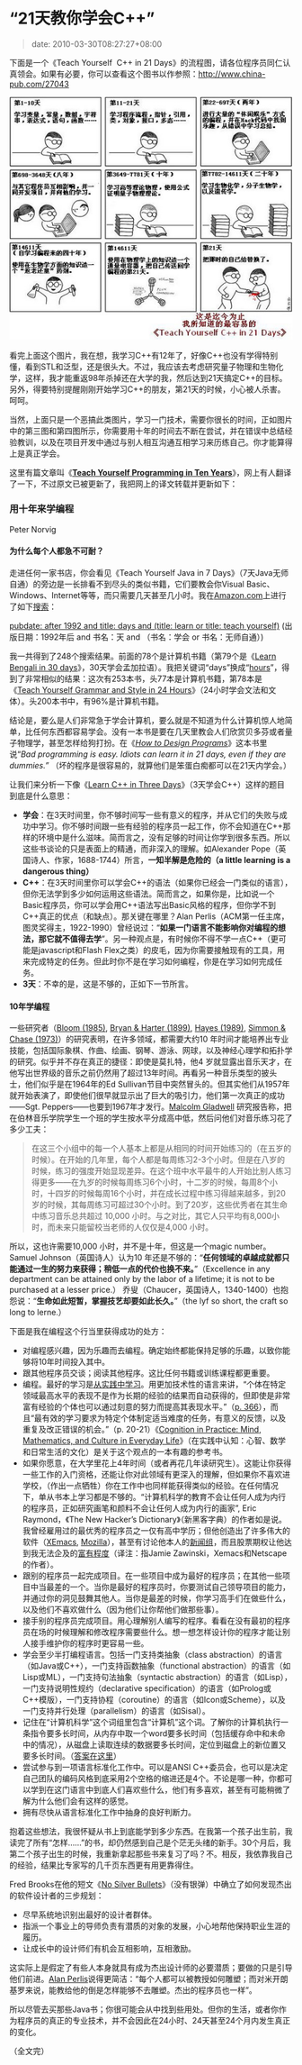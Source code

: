 # “21天教你学会C++”
>date: 2010-03-30T08:27:27+08:00


下面是一个《Teach Yourself  C++ in 21 Days》的流程图，请各位程序员同仁认真领会。如果有必要，你可以查看这个图书以作参照：<http://www.china-pub.com/27043>


[![](/assets/images/coolshell.cn/wp-content/uploads/2010/03/Teach_Youself_CPP_21days.jpg "Teach Youself C++ 21 Days")](/assets/images/coolshell.cn/wp-content/uploads/2010/03/Teach_Youself_CPP_21days.jpg)


看完上面这个图片，我在想，我学习C++有12年了，好像C++也没有学得特别懂，看到STL和泛型，还是很头大。不过，我应该去考虑研究量子物理和生物化学，这样，我才能重返98年杀掉还在大学的我，然后达到21天搞定C++的目标。另外，得要特别提醒刚刚开始学习C++的朋友，第21天的时候，小心被人杀害。呵呵。


当然，上面只是一个恶搞此类图片，学习一门技术，需要你很长的时间，正如图片中的第三图和第四图所示，你需要用十年的时间去不断在尝试，并在错误中总结经验教训，以及在项目开发中通过与别人相互沟通互相学习来历练自己。你才能算得上是真正学会。


这里有篇文章叫《[**Teach Yourself Programming in Ten Years**](http://norvig.com/21-days.html)》，网上有人翻译了一下，不过原文已被更新了，我把网上的译文转载并更新如下：



### 


### 用十年来学编程
Peter Norvig



#### 为什么每个人都急不可耐？


走进任何一家书店，你会看见《Teach Yourself Java in 7 Days》（7天Java无师自通）的旁边是一长排看不到尽头的类似书籍，它们要教会你Visual Basic、Windows、Internet等等，而只需要几天甚至几小时。我在[Amazon.com](https://www.amazon.com/)上进行了如下[搜索](https://www.amazon.com/exec/obidos/tg/browse/-/468558/104-5938873-6579160)：

[pubdate: after 1992 and title: days and (title: learn or title: teach yourself)](https://www.amazon.com/exec/obidos/search-handle-url/ix=books&rank=%2Bfeaturedrank&fqp=power%01pubdate%3A%20after%201992%20and%20title%3A%20days%20and%0D%20%28title%3A%20learn%20or%20title%3A%20teach%20yourself%29&sz=25&pg=1/ref=s_b_np) (出版日期：1992年后 and 书名：天 and （书名：学会 or 书名：无师自通）)

我一共得到了248个搜索结果。前面的78个是计算机书籍（第79个是《[Learn Bengali in 30 days](https://www.amazon.com/exec/obidos/ASIN/0781802245/)》，30天学会孟加拉语）。我把关键词“days”换成“[hours](https://www.amazon.com/exec/obidos/search-handle-url/ix=books&rank=%2Bfeaturedrank&fqp=power%01pubdate%3A%20after%201992%20and%20title%3A%20hours%20and%0D%20%28title%3A%20learn%20or%20title%3A%20teach%20yourself%29&sz=25&pg=3/ref=s_b_np)”，得到了非常相似的结果：这次有253本书，头77本是计算机书籍，第78本是《[Teach Yourself Grammar and Style in 24 Hours](https://www.amazon.com/exec/obidos/ASIN/0028638999/)》（24小时学会文法和文体）。头200本书中，有96%是计算机书籍。

结论是，要么是人们非常急于学会计算机，要么就是不知道为什么计算机惊人地简单，比任何东西都容易学会。没有一本书是要在几天里教会人们欣赏贝多芬或者量子物理学，甚至怎样给狗打扮。在《*[How to Design Programs](http://www.ccs.neu.edu/home/matthias/HtDP2e/index.html)*》这本书里说“*Bad programming is easy. Idiots can learn it in 21 days, even if they are dummies.”* （坏的程序是很容易的，就算他们是笨蛋白痴都可以在21天内学会。）

让我们来分析一下像《[Learn C++ in Three Days](https://www.amazon.com/Learn-C-Three-Days-Rachele/dp/1556227078)》（3天学会C++）这样的题目到底是什么意思：
* **学会**：在3天时间里，你不够时间写一些有意义的程序，并从它们的失败与成功中学习。你不够时间跟一些有经验的程序员一起工作，你不会知道在C++那样的环境中是什么滋味。简而言之，没有足够的时间让你学到很多东西。所以这些书谈论的只是表面上的精通，而非深入的理解。如Alexander Pope（英国诗人、作家，1688-1744）所言，**一知半解是危险的（a little learning is a dangerous thing）**
* **C++**：在3天时间里你可以学会C++的语法（如果你已经会一门类似的语言），但你无法学到多少如何运用这些语法。简而言之，如果你是，比如说一个Basic程序员，你可以学会用C++语法写出Basic风格的程序，但你学不到C++真正的优点（和缺点）。那关键在哪里？Alan Perlis（ACM第一任主席，图灵奖得主，1922-1990）曾经说过：“**如果一门语言不能影响你对编程的想法，那它就不值得去学**”。另一种观点是，有时候你不得不学一点C++（更可能是javascript和Flash Flex之类）的皮毛，因为你需要接触现有的工具，用来完成特定的任务。但此时你不是在学习如何编程，你是在学习如何完成任务。
* **3天**：不幸的是，这是不够的，正如下一节所言。


#### 10年学编程


一些研究者（[Bloom (1985)](https://www.amazon.com/exec/obidos/ASIN/034531509X/), [Bryan & Harter (1899)](http://norvig.com/21-days.html#bh), [Hayes (1989)](https://www.amazon.com/exec/obidos/ASIN/0805803092), [Simmon & Chase (1973)](http://norvig.com/21-days.html#sc)）的研究表明，在许多领域，都需要大约10 年时间才能培养出专业技能，包括国际象棋、作曲、绘画、钢琴、游泳、网球，以及神经心理学和拓扑学的研究。似乎并不存在真正的捷径：即使是莫扎特，他4 岁就显露出音乐天才，在他写出世界级的音乐之前仍然用了超过13年时间。再看另一种音乐类型的披头士，他们似乎是在1964年的Ed Sullivan节目中突然冒头的。但其实他们从1957年就开始表演了，即使他们很早就显示出了巨大的吸引力，他们第一次真正的成功——Sgt. Peppers——也要到1967年才发行。[Malcolm Gladwell](https://www.amazon.com/Outliers-Story-Success-Malcolm-Gladwell/dp/0316017922) 研究报告称，把在伯林音乐学院学生一个班的学生按水平分成高中低，然后问他们对音乐练习花了多少工夫：

> 在这三个小组中的每一个人基本上都是从相同的时间开始练习的（在五岁的时候）。在开始的几年里，每个人都是每周练习2-3个小时。但是在八岁的时候，练习的强度开始显现差异。在这个班中水平最牛的人开始比别人练习得更多——在九岁的时候每周练习6个小时，十二岁的时候，每周8个小时，十四岁的时候每周16个小时，并在成长过程中练习得越来越多，到20岁的时候，其每周练习可超过30个小时。到了20岁，这些优秀者在其生命中练习音乐总共超过 10,000 小时。与之对比，其它人只平均有8,000小时，而未来只能留校当老师的人仅仅是4,000 小时。
> 
> 


所以，这也许需要10,000 小时，并不是十年，但这是一个magic number。Samuel Johnson（英国诗人）认为10 年还是不够的：“**任何领域的卓越成就都只能通过一生的努力来获得；稍低一点的代价也换不来。**”（Excellence in any department can be attained only by the labor of a lifetime; it is not to be purchased at a lesser price.） 乔叟（Chaucer，英国诗人，1340-1400）也抱怨说：“**生命如此短暂，掌握技艺却要如此长久。**”（the lyf so short, the craft so long to lerne.）

下面是我在编程这个行当里获得成功的处方：
* 对编程感兴趣，因为乐趣而去编程。确定始终都能保持足够的乐趣，以致你能够将10年时间投入其中。
* 跟其他程序员交谈；阅读其他程序。这比任何书籍或训练课程都更重要。
* 编程。最好的学习是[从实践中学习](http://www.engines4ed.org/hyperbook/nodes/NODE-120-pg.html)。用更加技术性的语言来讲，“个体在特定领域最高水平的表现不是作为长期的经验的结果而自动获得的，但即使是非常富有经验的个体也可以通过刻意的努力而提高其表现水平。”（[p. 366](http://www2.umassd.edu/swpi/DesignInCS/expertise.html)），而且“最有效的学习要求为特定个体制定适当难度的任务，有意义的反馈，以及重复及改正错误的机会。”（p. 20-21）《[Cognition in Practice: Mind, Mathematics, and Culture in Everyday Life](https://www.amazon.com/exec/obidos/ASIN/0521357349)》（在实践中认知：心智、数学和日常生活的文化）是关于这个观点的一本有趣的参考书。
* 如果你愿意，在大学里花上4年时间（或者再花几年读研究生）。这能让你获得一些工作的入门资格，还能让你对此领域有更深入的理解，但如果你不喜欢进学校，（作出一点牺牲）你在工作中也同样能获得类似的经验。在任何情况下，单从书本上学习都是不够的。“计算机科学的教育不会让任何人成为内行的程序员，正如研究画笔和颜料不会让任何人成为内行的画家”, Eric Raymond，《The New Hacker’s Dictionary》（新黑客字典）的作者如是说。我曾经雇用过的最优秀的程序员之一仅有高中学历；但他创造出了许多伟大的软件（[XEmacs](http://www.xemacs.org/), [Mozilla](http://www.mozilla.org/)），甚至有讨论他本人的[新闻组](https://groups.google.com/groups?q=alt.fan.jwz&meta=site%3Dgroups)，而且股票期权让他达到我无法企及的[富有程度](https://en.wikipedia.org/wiki/DNA_Lounge)（译注：指Jamie Zawinski，Xemacs和Netscape的作者）。
* 跟别的程序员一起完成项目。在一些项目中成为最好的程序员；在其他一些项目中当最差的一个。当你是最好的程序员时，你要测试自己领导项目的能力，并通过你的洞见鼓舞其他人。当你是最差的时候，你学习高手们在做些什么，以及他们不喜欢做什么（因为他们让你帮他们做那些事）。
* 接手别的程序员完成项目。用心理解别人编写的程序。看看在没有最初的程序员在场的时候理解和修改程序需要些什么。想一想怎样设计你的程序才能让别人接手维护你的程序时更容易一些。
* 学会至少半打编程语言。包括一门支持类抽象（class abstraction）的语言（如Java或C++），一门支持函数抽象（functional abstraction）的语言（如Lisp或ML），一门支持句法抽象（syntactic abstraction）的语言（如Lisp），一门支持说明性规约（declarative specification）的语言（如Prolog或C++模版），一门支持协程（coroutine）的语言（如Icon或Scheme），以及一门支持并行处理（parallelism）的语言（如Sisal）。
* 记住在“计算机科学”这个词组里包含“计算机”这个词。了解你的计算机执行一条指令要多长时间，从内存中取一个word要多长时间（包括缓存命中和未命中的情况），从磁盘上读取连续的数据要多长时间，定位到磁盘上的新位置又要多长时间。（[答案在这里](http://norvig.com/21-days.html#answers)）
* 尝试参与到一项语言标准化工作中。可以是ANSI C++委员会，也可以是决定自己团队的编码风格到底采用2个空格的缩进还是4个。不论是哪一种，你都可以学到在这门语言中到底人们喜欢些什么，他们有多喜欢，甚至有可能稍微了解为什么他们会有这样的感觉。
* 拥有尽快从语言标准化工作中抽身的良好判断力。


抱着这些想法，我很怀疑从书上到底能学到多少东西。在我第一个孩子出生前，我读完了所有“怎样……”的书，却仍然感到自己是个茫无头绪的新手。30个月后，我第二个孩子出生的时候，我重新拿起那些书来复习了吗？不。相反，我依靠我自己的经验，结果比专家写的几千页东西更有用更靠得住。


Fred Brooks在他的短文《[No Silver Bullets](https://en.wikipedia.org/wiki/No_Silver_Bullet)》（没有银弹）中确立了如何发现杰出的软件设计者的三步规划：


* 尽早系统地识别出最好的设计者群体。
* 指派一个事业上的导师负责有潜质的对象的发展，小心地帮他保持职业生涯的履历。
* 让成长中的设计师们有机会互相影响，互相激励。


这实际上是假定了有些人本身就具有成为杰出设计师的必要潜质；要做的只是引导他们前进。[Alan Perlis](http://www-pu.informatik.uni-tuebingen.de/users/klaeren/epigrams.html)说得更简洁：“每个人都可以被教授如何雕塑；而对米开朗基罗来说，能教给他的倒是怎样能够不去雕塑。杰出的程序员也一样”。


所以尽管去买那些Java书；你很可能会从中找到些用处。但你的生活，或者你作为程序员的真正的专业技术，并不会因此在24小时、24天甚至24个月内发生真正的变化。


（全文完）


